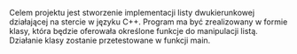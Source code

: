 Celem projektu jest stworzenie implementacji listy dwukierunkowej działającej na stercie w języku C++. Program ma być zrealizowany w formie klasy, która będzie oferowała określone funkcje do manipulacji listą. Działanie klasy zostanie przetestowane w funkcji main.
